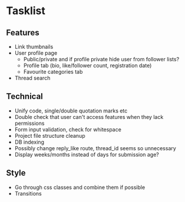 # Tasklist

## Features
- Link thumbnails
- User profile page
    - Public/private and if profile private hide user from follower lists?
    - Profile tab (bio, like/follower count, registration date)
    - Favourite categories tab
- Thread search


## Technical
- Unify code, single/double quotation marks etc
- Double check that user can't access features when they lack permissions
- Form input validation, check for whitespace
- Project file structure cleanup
- DB indexing
- Possibly change reply_like route, thread_id seems so unnecessary
- Display weeks/months instead of days for submission age?

## Style
- Go through css classes and combine them if possible
- Transitions 

